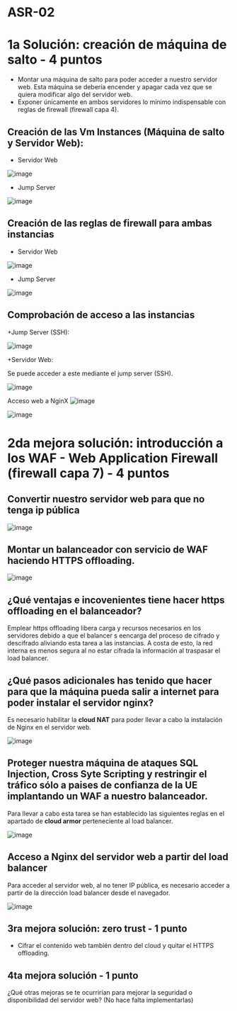 # ASR-02

# 1a Solución: creación de máquina de salto - 4 puntos

+ Montar una máquina de salto para poder acceder a nuestro servidor web. Esta máquina se debería encender y apagar cada vez que se quiera modificar algo del servidor web.
+ Exponer únicamente en ambos servidores lo mínimo indispensable con reglas de firewall (firewall capa 4).

## Creación de las Vm Instances (Máquina de salto y Servidor Web):

+ Servidor Web

![image](https://github.com/IgnacioHernandezBas/ASR/assets/91118338/e2e3a637-970d-4997-852a-9e0b874da864)


+ Jump Server
  
![image](https://github.com/IgnacioHernandezBas/ASR/assets/91118338/65a1d845-7a4f-48ed-a97b-2840c8ad6adf)


## Creación de las reglas de firewall para ambas instancias

+ Servidor Web
  
![image](https://github.com/IgnacioHernandezBas/ASR/assets/91118338/f4acc4e4-6dab-4c7c-b891-732eeec0e909)



+ Jump Server
  
![image](https://github.com/IgnacioHernandezBas/ASR/assets/91118338/1df93d91-4f0f-45b7-9611-6baf5ebd31dd)

## Comprobación de acceso a las instancias

+Jump Server (SSH):

![image](https://github.com/IgnacioHernandezBas/ASR/assets/91118338/dabdd1f5-528c-4f3b-a7bc-82e645f311f0)


+Servidor Web: 

Se puede acceder a este mediante el jump server (SSH).

![image](https://github.com/IgnacioHernandezBas/ASR/assets/91118338/df6ddaea-5da7-47a6-b016-58c92eb3ac02)

Acceso web a NginX
![image](https://github.com/IgnacioHernandezBas/ASR/assets/91118338/a0fd8a1f-a1af-4040-9afd-624e7f909778)



![image](https://github.com/IgnacioHernandezBas/ASR/assets/91118338/504ee781-d6ed-45cb-a289-bffac36f3d87)

# 2da mejora solución: introducción a los WAF - Web Application Firewall (firewall capa 7) - 4 puntos

## Convertir nuestro servidor web para que no tenga ip pública

  ![image](https://github.com/IgnacioHernandezBas/ASR/assets/91118338/8c3656b5-cbf9-4ddb-863d-0215378a74ef)


## Montar un balanceador con servicio de WAF haciendo HTTPS offloading.

  ![image](https://github.com/IgnacioHernandezBas/ASR/assets/91118338/062c47b9-0324-4809-873e-e6c16f4d54c6)

## ¿Qué ventajas e incovenientes tiene hacer https offloading en el balanceador?

Emplear https offloading libera carga y recursos necesarios en los servidores debido a que el balancer s eencarga del proceso de cifrado y descifrado aliviando esta tarea a las instancias. A costa de esto, la red interna es menos segura al no estar cifrada la información al traspasar el load balancer. 


## ¿Qué pasos adicionales has tenido que hacer para que la máquina pueda salir a internet para poder instalar el servidor nginx?

Es necesario habilitar la **cloud NAT** para poder llevar a cabo la instalación de Nginx en el servidor web.

![image](https://github.com/IgnacioHernandezBas/ASR/assets/91118338/77568845-2d56-4f31-b558-84480c3ef36c)


## Proteger nuestra máquina de ataques SQL Injection, Cross Syte Scripting y restringir el tráfico sólo a paises de confianza de la UE implantando un WAF a nuestro balanceador.

Para llevar a cabo esta tarea se han establecido las siguientes reglas en el apartado de **cloud armor** perteneciente al load balancer.

![image](https://github.com/IgnacioHernandezBas/ASR/assets/91118338/cbbb8552-63b9-4119-afc2-f77dfd8001e0)

## Acceso a Nginx del servidor web a partir del load balancer

Para acceder al servidor web, al no tener IP pública, es necesario acceder a partir de la dirección load balancer desde el navegador.

![image](https://github.com/IgnacioHernandezBas/ASR/assets/91118338/e8c5a2e9-edda-4c65-85cd-50eda3644a97)


## 3ra mejora solución: zero trust - 1 punto
- Cifrar el contenido web también dentro del cloud y quitar el HTTPS offloading.

## 4ta mejora solución - 1 punto
¿Qué otras mejoras se te ocurrirían para mejorar la seguridad o disponibilidad del servidor web? (No hace falta implementarlas)











